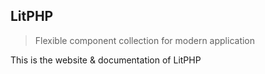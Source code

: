 LitPHP
------

> Flexible component collection for modern application

This is the website & documentation of LitPHP
